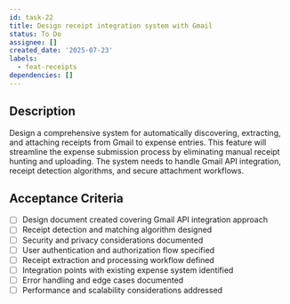 ```yaml
---
id: task-22
title: Design receipt integration system with Gmail
status: To Do
assignee: []
created_date: '2025-07-23'
labels:
  - feat-receipts
dependencies: []
---
```


## Description

Design a comprehensive system for automatically discovering, extracting, and attaching receipts from Gmail to expense entries. This feature will streamline the expense submission process by eliminating manual receipt hunting and uploading. The system needs to handle Gmail API integration, receipt detection algorithms, and secure attachment workflows.

## Acceptance Criteria

- [ ] Design document created covering Gmail API integration approach
- [ ] Receipt detection and matching algorithm designed
- [ ] Security and privacy considerations documented
- [ ] User authentication and authorization flow specified
- [ ] Receipt extraction and processing workflow defined
- [ ] Integration points with existing expense system identified
- [ ] Error handling and edge cases documented
- [ ] Performance and scalability considerations addressed
